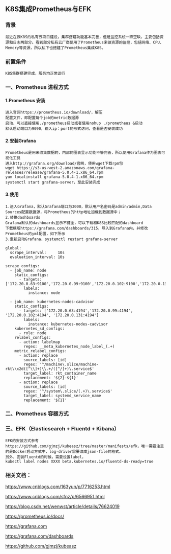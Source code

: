 ## K8S集成Prometheus与EFK 

### 背景

```
最近在做K8S的私有云项目建设，集群搭建功能基本完善，但是监控系统一直空缺，主要包括资源和日志两部分。看到部分私有云厂商使用了Prometheus来做资源的监控，包括网络、CPU、Memory等资源，所以私下也搭建了Prometheus集成K8S。
```

### 前置条件

```
K8S集群搭建完成，服务均正常运行
```

### 一、Prometheus 进程方式

#### 1.Prometheus 安装

```
进入官网https://prometheus.io/download/，解压
配置文件，即配置每个job的metric数据源
启动，可以直接使用./prometheus启动或者使用nohup ./prometheus &启动
默认启动端口为9090，输入ip：port的形式访问，查看是否安装成功
```

#### 2.安装Grafana

```
Prometheus是用来收集数据的，内部的图表显示功能不够完善，所以使用Grafana作为图表可视化工具
进入http://grafana.org/download/官网，使用wget下载rpm包
wget https://s3-us-west-2.amazonaws.com/grafana-releases/release/grafana-5.0.4-1.x86_64.rpm
yum localinstall grafana-5.0.4-1.x86_64.rpm
systemctl start grafana-server，至此安装完成
```

#### 3.使用

```
1.进入Grafana，默认Grafana端口为3000，默认用户名密码是admin/admin,Data Sources配置数据源，将Prometheus的http地址加载到数据源中；
2.替换dashboards
Grafana默认的dashboards显示不健全，可以下载和K8S比较匹配的dashboard
下载模版https://grafana.com/dashboards/315，导入到Grafana内，并修改Prometheus的yml配置，如下所示
3.重新启动Grafana，systemctl restart grafana-server
```

```
global:
  scrape_interval:     10s
  evaluation_interval: 10s

scrape_configs:
  - job_name: node
    static_configs:
      - targets: ['172.20.0.63:9100','172.20.0.99:9100','172.20.0.102:9100','172.20.0.131:9100']
        labels:
          instance: node

  - job_name: kubernetes-nodes-cadvisor
    static_configs:
      - targets: ['172.20.0.63:4194','172.20.0.99:4194', '172.20.0.102:4194', '172.20.0.131:4194']
        labels:
          instance: kubernetes-nodes-cadvisor
    kubernetes_sd_configs:
      - role: node
    relabel_configs:
      - action: labelmap
        regex: __meta_kubernetes_node_label_(.+)
    metric_relabel_configs:
      - action: replace
        source_labels: [id]
        regex: '^/machine\.slice/machine-rkt\\x2d([^\\]+)\\.+/([^/]+)\.service$'
        target_label: rkt_container_name
        replacement: '${2}-${1}'
      - action: replace
        source_labels: [id]
        regex: '^/system\.slice/(.+)\.service$'
        target_label: systemd_service_name
        replacement: '${1}'
```



### 二、Prometheus 容器方式

### 三、EFK（Elasticsearch + Fluentd + Kibana）

```
EFK的安装方式参考 https://github.com/gjmzj/kubeasz/tree/master/manifests/efk，唯一需要注意的是Docker启动方式中，log-driver需要改成json-file的格式。
另外，安装Fluentd的时候，需要设置label，
kubectl label nodes XXXX beta.kubernetes.io/fluentd-ds-ready=true
```



### 相关文档：

https://www.cnblogs.com/163yun/p/7716253.html

https://www.cnblogs.com/sfnz/p/6566951.html

https://blog.csdn.net/wenwst/article/details/76624019

https://prometheus.io/docs/

https://grafana.com

https://grafana.com/dashboards

https://github.com/gjmzj/kubeasz

